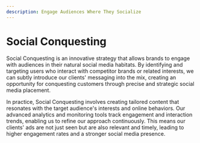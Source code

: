 ```yaml
---
description: Engage Audiences Where They Socialize
---
```


# Social Conquesting

Social Conquesting is an innovative strategy that allows brands to engage with audiences in their natural social media habitats. By identifying and targeting users who interact with competitor brands or related interests, we can subtly introduce our clients' messaging into the mix, creating an opportunity for conquesting customers through precise and strategic social media placement.

In practice, Social Conquesting involves creating tailored content that resonates with the target audience's interests and online behaviors. Our advanced analytics and monitoring tools track engagement and interaction trends, enabling us to refine our approach continuously. This means our clients' ads are not just seen but are also relevant and timely, leading to higher engagement rates and a stronger social media presence.
